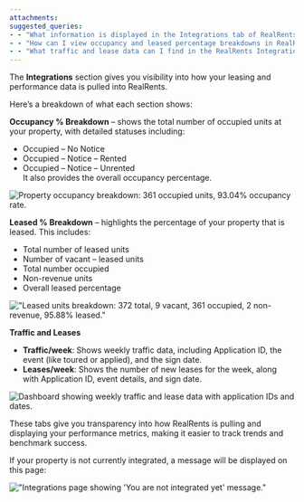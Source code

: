 ```yaml
---
attachments: 
suggested_queries:
- - "What information is displayed in the Integrations tab of RealRents?"
- - "How can I view occupancy and leased percentage breakdowns in RealRents?"
- - "What traffic and lease data can I find in the RealRents Integrations section?"
---
```

The **Integrations** section gives you visibility into how your leasing and performance data is pulled into RealRents.

Here’s a breakdown of what each section shows:

**Occupancy % Breakdown** – shows the total number of occupied units at your property, with detailed statuses including:

* Occupied – No Notice
* Occupied – Notice – Rented
* Occupied – Notice – Unrented   
  It also provides the overall occupancy percentage.

![Property occupancy breakdown: 361 occupied units, 93.04% occupancy rate.](attachments/38096760078477.png)

**Leased % Breakdown** – highlights the percentage of your property that is leased. This includes:

* Total number of leased units
* Number of vacant – leased units
* Total number occupied
* Non-revenue units
* Overall leased percentage

!["Leased units breakdown: 372 total, 9 vacant, 361 occupied, 2 non-revenue, 95.88% leased."](attachments/38096762950541.png)

**Traffic and Leases**

* **Traffic/week**: Shows weekly traffic data, including Application ID, the event (like toured or applied), and the sign date.
* **Leases/week**: Shows the number of new leases for the week, along with Application ID, event details, and sign date.

![Dashboard showing weekly traffic and lease data with application IDs and dates.](attachments/38096762950669.png)

These tabs give you transparency into how RealRents is pulling and displaying your performance metrics, making it easier to track trends and benchmark success.

If your property is not currently integrated, a message will be displayed on this page:

!["Integrations page showing 'You are not integrated yet' message."](attachments/38096762951821.png)